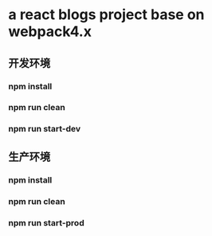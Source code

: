 # a react blogs project base on webpack4.x

## 开发环境

### npm install 
### npm run clean
### npm run start-dev

## 生产环境

### npm install 
### npm run clean
### npm run start-prod


